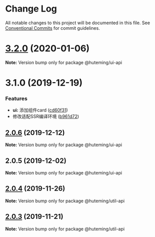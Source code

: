 # Change Log

All notable changes to this project will be documented in this file.
See [Conventional Commits](https://conventionalcommits.org) for commit guidelines.

# [3.2.0](https://github.com/huteming/huteming-ui/compare/v3.1.0...v3.2.0) (2020-01-06)

**Note:** Version bump only for package @huteming/ui-api





# 3.1.0 (2019-12-19)


### Features

* **ui:** 添加组件card ([cd60f31](https://github.com/huteming/huteming-ui/commit/cd60f314ffb0aa613e935d7d957d952a9b806353))
* 修改适配SSR编译环境 ([b961d72](https://github.com/huteming/huteming-ui/commit/b961d72ddf40360f78627f578d846ac761446388))





## [2.0.6](https://github.com/huteming/huteming-ui/compare/@huteming/ui-api@2.0.5...@huteming/ui-api@2.0.6) (2019-12-12)

**Note:** Version bump only for package @huteming/ui-api





## 2.0.5 (2019-12-02)

**Note:** Version bump only for package @huteming/ui-api





## [2.0.4](https://github.com/huteming/huteming-ui/compare/@huteming/util-api@2.0.3...@huteming/util-api@2.0.4) (2019-11-26)

**Note:** Version bump only for package @huteming/util-api





## [2.0.3](https://github.com/huteming/huteming-ui/compare/@huteming/util-api@2.0.2...@huteming/util-api@2.0.3) (2019-11-21)

**Note:** Version bump only for package @huteming/util-api
